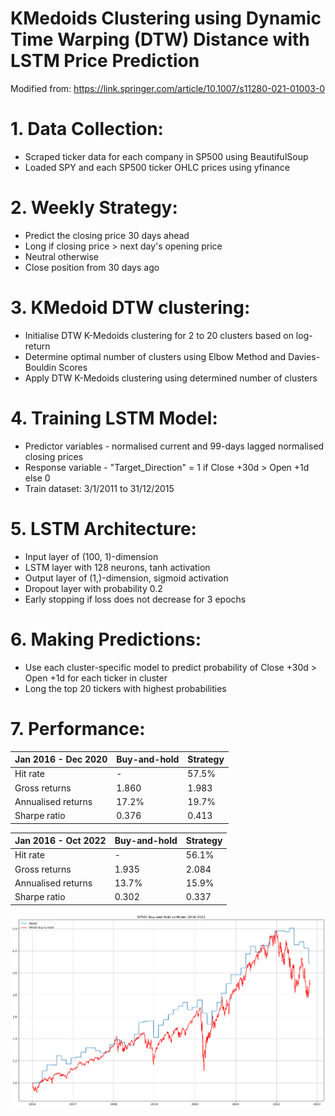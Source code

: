 # KMedoids Clustering using Dynamic Time Warping (DTW) Distance with LSTM Price Prediction

Modified from: https://link.springer.com/article/10.1007/s11280-021-01003-0

# 1. Data Collection:
- Scraped ticker data for each company in SP500 using BeautifulSoup
- Loaded SPY and each SP500 ticker OHLC prices using yfinance

# 2. Weekly Strategy:
- Predict the closing price 30 days ahead
- Long if closing price > next day's opening price
- Neutral otherwise
- Close position from 30 days ago

# 3. KMedoid DTW clustering:
- Initialise DTW K-Medoids clustering for 2 to 20 clusters based on log-return
- Determine optimal number of clusters using Elbow Method and Davies-Bouldin Scores
- Apply DTW K-Medoids clustering using determined number of clusters

# 4. Training LSTM Model:
- Predictor variables - normalised current and 99-days lagged normalised closing prices
- Response variable - "Target_Direction" = 1 if Close +30d > Open +1d else 0
- Train dataset: 3/1/2011 to 31/12/2015

# 5. LSTM Architecture:
- Input layer of (100, 1)-dimension
- LSTM layer with 128 neurons, tanh activation
- Output layer of (1,)-dimension, sigmoid activation
- Dropout layer with probability 0.2
- Early stopping if loss does not decrease for 3 epochs

# 6. Making Predictions:
- Use each cluster-specific model to predict probability of Close +30d > Open +1d for each ticker in cluster
- Long the top 20 tickers with highest probabilities

# 7. Performance:

|Jan 2016 - Dec 2020|Buy-and-hold|Strategy|
|---|---|---|
|Hit rate|-|57.5%|
|Gross returns|1.860|1.983|
|Annualised returns|17.2%|19.7%|
|Sharpe ratio|0.376|0.413|

|Jan 2016 - Oct 2022|Buy-and-hold|Strategy|
|---|---|---|
|Hit rate|-|56.1%|
|Gross returns|1.935|2.084|
|Annualised returns|13.7%|15.9%|
|Sharpe ratio|0.302|0.337|

![alt text](https://github.com/Lzhenghong/Quant-Projects/blob/main/SP500/DTW_KMedoids_LSTM_strategy/Long-only%20PnL.png)